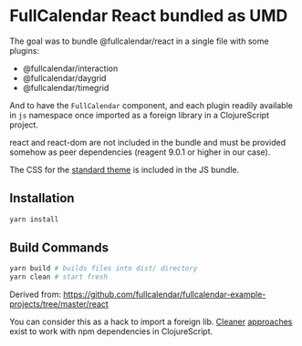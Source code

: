 # FullCalendar React bundled as UMD

The goal was to bundle @fullcalendar/react in a single file with some plugins:

* @fullcalendar/interaction
* @fullcalendar/daygrid
* @fullcalendar/timegrid

And to have the `FullCalendar` component, and each plugin readily available
in `js` namespace once imported as a foreign library in a ClojureScript project.

react and react-dom are not included in the bundle and must be provided
somehow as peer dependencies (reagent 9.0.1 or higher in our case).

The CSS for the [standard theme](https://fullcalendar.io/docs/themeSystem)
is included in the JS bundle.

## Installation

```bash
yarn install
```

## Build Commands

```bash
yarn build # builds files into dist/ directory
yarn clean # start fresh
```

Derived from:
https://github.com/fullcalendar/fullcalendar-example-projects/tree/master/react

You can consider this as a hack to import a foreign lib.
[Cleaner](https://clojurescript.org/guides/webpack)
[approaches](https://gist.github.com/jmlsf/f41b46c43a31224f46a41b361356f04d)
exist to work with npm dependencies in ClojureScript.
